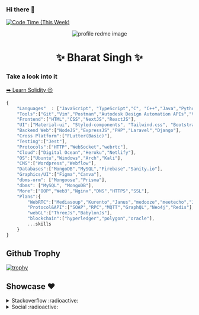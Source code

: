 
### Hi there 👋  ###

[![Code Time (This Week)](https://wakatime.com/badge/user/c36c5ee1-a73f-46f1-99e4-1a87bc01948f.svg)](https://wakatime.com/@c36c5ee1-a73f-46f1-99e4-1a87bc01948f)
&nbsp;&nbsp;
<!--
![Lines of code](https://img.shields.io/badge/From%20Hello%20World%20I%27ve%20Written-159%20Thousand%20lines%20of%20code-blue)
-->
<p align="center">
  <img alt="profile redme image" src="https://user-images.githubusercontent.com/51924618/184501682-879e2d1a-1efc-462b-aa22-334489eb5e92.gif"/>
  <h1 align="center" aria-label="profile name" >✨ Bharat Singh ✨</h1>
</p>







### Take a look into it 
<p><a href="https://github.com/imbharat420/solidity-for-beginner"> ➡️ Learn Solidity 😉 </a></p>

 

<!--<h2>🚀 Some Tools I Use</h2>
<p align="left">
<img src="https://raw.githubusercontent.com/devicons/devicon/master/icons/react/react-original-wordmark.svg" alt="react" width="25" height="25" />
<img src="https://raw.githubusercontent.com/devicons/devicon/master/icons/bootstrap/bootstrap-plain.svg" alt="bootstrap" width="25" height="25" />
<img src="https://raw.githubusercontent.com/devicons/devicon/master/icons/css3/css3-original-wordmark.svg" alt="css3" width="25" height="25" />
<img src="https://raw.githubusercontent.com/devicons/devicon/master/icons/java/java-original-wordmark.svg" alt="java" width="25" height="25" />
<img src="https://raw.githubusercontent.com/devicons/devicon/master/icons/javascript/javascript-original.svg" alt="javascript" width="25" height="25" />
<img src="https://raw.githubusercontent.com/devicons/devicon/master/icons/typescript/typescript-original.svg" alt="typescript" width="25" height="25" />
<img src="https://raw.githubusercontent.com/devicons/devicon/master/icons/dot-net/dot-net-original.svg" alt=".NET" width="25" height="25" />
<img src="https://raw.githubusercontent.com/devicons/devicon/master/icons/mongodb/mongodb-original.svg" alt="mongodb" width="25" height="25" />
<img src="https://raw.githubusercontent.com/devicons/devicon/master/icons/mysql/mysql-original-wordmark.svg" alt="mysql" width="25" height="25" />
<img src="https://raw.githubusercontent.com/devicons/devicon/master/icons/nodejs/nodejs-original-wordmark.svg" alt="nodejs" width="25" height="25" />
<img src="https://raw.githubusercontent.com/devicons/devicon/master/icons/python/python-original-wordmark.svg" alt="python" width="25" height="25" />
<img src="https://raw.githubusercontent.com/devicons/devicon/master/icons/nginx/nginx-original.svg" alt="nginx" width="25" height="25" />
<img src="https://raw.githubusercontent.com/devicons/devicon/master/icons/heroku/heroku-plain.svg" alt="heroku" width="25" height="25" />
<img src="https://raw.githubusercontent.com/devicons/devicon/master/icons/docker/docker-original.svg" alt="Docker" width="25" height="25" /> -->
<!-- <img src="https://cdn.jsdelivr.net/gh/devicons/devicon/icons/go/go-original.svg" alt="Go" width="25" height="25" />
</p>
 -->

```js
{
    "Languages"  : ["JavaScript", "TypeScript","C", "C++","Java","Python","C#","Visual Basic", "Dart"],
    "Tools":["Git","Vim","Postman","Autodesk Design Automation APIs","VS Code","Sublime Text"],
    "Frontend":["HTML","CSS","NextJS","ReactJS"],
    "UI":["Material-ui", "Styled-components", "Tailwind.css", "Bootstrap", "SCSS"],
    "Backend Web":["NodeJS","ExpressJS","PHP","Laravel","Django"],
    "Cross Platform":["FLutter(Basic)"],
    "Testing":["Jest"],
    "Protocols":["HTTP","WebSocket","webrtc"],
    "Cloud":["Digital Ocean","Heroku","Netlify"],
    "OS":["Ubuntu","Windows","Arch","Kali"],
    "CMS":["Wordpress","Webflow"],
    "Databases":["MongoDB","MySQL","Firebase","Sanity.io"],
    "Graphics/UI":["Figma","Canva"],
    "dbms-orm": ["Mongoose","Prisma"],
    "dbms": ["MySQL", "MongoDB"],
    "More":["OOP","Web3","Nginx","DNS","HTTPS","SSL"],
    "Plans":{
        "WebRTC":["Mediasoup","Kurento","Janus","medooze","meetecho","Jitsi","Agora","PionSFU","DeadSFU"],
        "Protocol&API":["SOAP","RPC","MQTT","GraphQL","Neo4j","Redis"],
        "webGL":["ThreeJs","BabylonJs"],
        "blockchain":["hyperledger","polygon","oracle"],
        ...skills
    }
}
```

<h2>Github Trophy</h2>

[![trophy](https://github-profile-trophy.vercel.app/?username=imbharat420&theme=onedark)](https://github.com/imbharat420/github-profile-trophy)

<h2> Showcase ❤️ </h2>


<details>
  <summary>Stackoverflow ‍:radioactive: </summary>
  
  ### [Stackoverflow](https://stackoverflow.com/users/12071002/imbharat420)
  ![Stackoverflow imbharat420](https://user-images.githubusercontent.com/51924618/185731126-d8e08696-8c5d-46d6-b16b-48dbb625f45b.png)
   <img src="https://github-readme-stackoverflow.vercel.app/?userID=12071002">
</details>

<details>
     <summary>Social  ‍:radioactive: </summary>
     <a href="https://stardev.io/developers/imbharat420">stardev.io</a> 
    <img alt="Check out imbharat420's profile on stardev.io" src="https://stardev.io/developers/imbharat420/badge/languages/global.svg" />
<details>


<!--
**imbharat420/imbharat420** is a ✨ _special_ ✨ repository because its `README.md` (this file) appears on your GitHub profile.

Here are some ideas to get you started:

- 🔭 I’m currently working on ...
- 🌱 I’m currently learning ...
- 👯 I’m looking to collaborate on ...
- 🤔 I’m looking for help with ...
- 💬 Ask me about ...
- 📫 How to reach me: ...
- 😄 Pronouns: ...
- ⚡ Fun fact: ...
<<<<<<< HEAD


// ☆ Frontend - HTML, CSS, NextJS, ReactJS
// ☆ Cross Platform - FLutter(Basic)
// ☆ Backend Web - NodeJS, ExpressJS , PHP
// ☆ Testing - Jest
// ☆ Protocols - HTTP, WebSocket
// ☆ Tools - Git, Vim, Postman, Autodesk Forge Design Automation API, VS Code (CLI is my GF)
// ☆ Cloud - Digital Ocean
// ☆ O.S. - Ubuntu, Windows , Arch
// ☆ CMS - Wordpress , Webflow
// ☆ Databases - MongoDB, MySQL, Firebase , Sanity.io
// ☆ Graphics/UI- Figma , Canva
// ☆ More - OOP,Web3,Nginx,DNS, HTTPS,SSL
// ☆ Plan -
//  WebRTC(Mediasoup,Kurento,Janus ... ) , 
//  Protocol&API(SOAP,RPC,MQTT,WebSocket, 
//  GraphQL,Neo4j,Redis), 
//  webGL(ThreeJs,BabylonJs ... )^shaders , 
//  blockchain(hyperledger,polygon,oracle ... )
-->
=======
-->
>>>>>>> 0dae97cf121b7ffbf66f778995367eb98d44c5db
